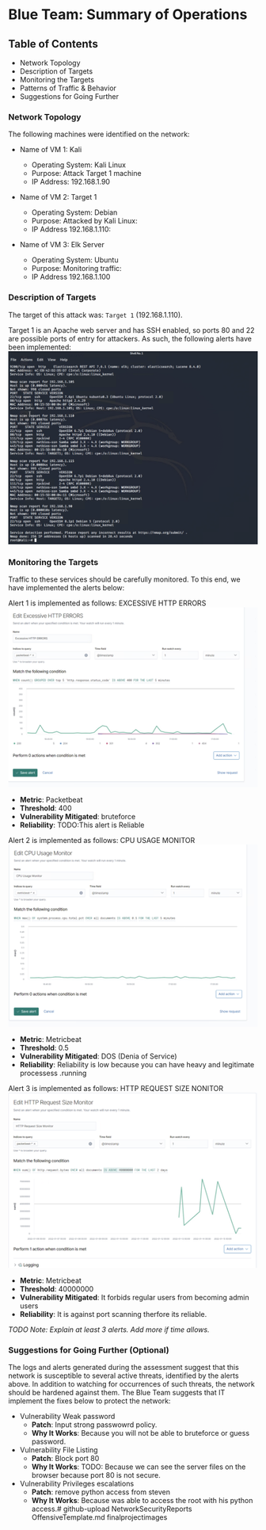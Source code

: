# Blue Team: Summary of Operations

## Table of Contents
- Network Topology
- Description of Targets
- Monitoring the Targets
- Patterns of Traffic & Behavior
- Suggestions for Going Further

### Network Topology

The following machines were identified on the network:
- Name of VM 1: Kali 
  - Operating System: Kali Linux
  - Purpose: Attack Target 1 machine
  - IP Address: 192.168.1.90

- Name of VM 2: Target 1
  - Operating System: Debian
  - Purpose: Attacked by Kali Linux:
  - IP Address 192.168.1.110:

- Name of VM 3: Elk Server
  - Operating System: Ubuntu 
  - Purpose: Monitoring traffic:
  - IP Address 192.168.1.100


### Description of Targets

The target of this attack was: `Target 1` (192.168.1.110).

Target 1 is an Apache web server and has SSH enabled, so ports 80 and 22 are possible ports of entry for attackers. As such, the following alerts have been implemented:
![](finalprojectimages/NMAP.png
)
### Monitoring the Targets

Traffic to these services should be carefully monitored. To this end, we have implemented the alerts below:

Alert 1 is implemented as follows: EXCESSIVE HTTP ERRORS
![](finalprojectimages/httperroralert.png)
  - **Metric**: Packetbeat
  - **Threshold**: 400
  - **Vulnerability Mitigated**: bruteforce
  - **Reliability**: TODO:This alert is Reliable

Alert 2 is implemented as follows: CPU USAGE MONITOR
![](finalprojectimages/cpuusagemonitor.png)
  - **Metric**: Metricbeat
  - **Threshold**: 0.5
  - **Vulnerability Mitigated**: DOS (Denia of Service)
  - **Reliability**: Reliability is low because you can have heavy and legitimate processess .running

Alert 3 is implemented as follows: HTTP REQUEST SIZE NONITOR
![](finalprojectimages/HTTPSIZEMONT.png)
  - **Metric**: Metricbeat
  - **Threshold**: 40000000
  - **Vulnerability Mitigated**: It forbids regular users from becoming admin users
  - **Reliability**: It is against port scanning therfore its reliable.

_TODO Note: Explain at least 3 alerts. Add more if time allows._

### Suggestions for Going Further (Optional)

The logs and alerts generated during the assessment suggest that this network is susceptible to several active threats, identified by the alerts above. In addition to watching for occurrences of such threats, the network should be hardened against them. The Blue Team suggests that IT implement the fixes below to protect the network:
- Vulnerability Weak password
  - **Patch**: Input strong passwowrd policy.
  - **Why It Works**: Because you will not be able to bruteforce or guess password. 
- Vulnerability File Listing
  - **Patch**: Block port 80
  - **Why It Works**: TODO: Because we can see the server files on the browser because port 80 is not secure.
- Vulnerability Privileges escalations
  - **Patch**: remove python access from steven
  - **Why It Works**: Because was able to access the root with his python access.# github-upload NetworkSecurityReports OffensiveTemplate.md finalprojectimages
